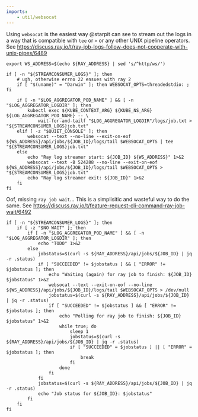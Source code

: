 ```yaml
---
imports:
    - util/websocat
---
```


Using `websocat` is the easiest way @starpit can see to stream out the
logs in a way that is compatible with `tee` or `>` or any other UNIX
pipeline operators. See
https://discuss.ray.io/t/ray-job-logs-follow-does-not-cooperate-with-unix-pipes/6489

```shell
export WS_ADDRESS=$(echo ${RAY_ADDRESS} | sed 's/^http/ws/')
```

```shell
if [ -n "${STREAMCONSUMER_LOGS}" ]; then
    # ugh, otherwise errno 22 ensues with ray 2
    if [ "$(uname)" = "Darwin" ]; then WEBSOCAT_OPTS=threadedstdio: ; fi

    if [ -n "$LOG_AGGREGATOR_POD_NAME" ] && [ -n "$LOG_AGGREGATOR_LOGDIR" ]; then
        kubectl exec ${KUBE_CONTEXT_ARG} ${KUBE_NS_ARG} ${LOG_AGGREGATOR_POD_NAME} -- \
            wait-for-and-tailf "$LOG_AGGREGATOR_LOGDIR"/logs/job.txt > "${STREAMCONSUMER_LOGS}job.txt"
    elif [ -z "$QUIET_CONSOLE" ]; then
        websocat --text --no-line --exit-on-eof ${WS_ADDRESS}/api/jobs/${JOB_ID}/logs/tail $WEBSOCAT_OPTS | tee "${STREAMCONSUMER_LOGS}job.txt"
    else
        echo "Ray log streamer start: ${JOB_ID} ${WS_ADDRESS}" 1>&2
        websocat --text -B 524288 --no-line --exit-on-eof ${WS_ADDRESS}/api/jobs/${JOB_ID}/logs/tail $WEBSOCAT_OPTS > "${STREAMCONSUMER_LOGS}job.txt"
        echo "Ray log streamer exit: ${JOB_ID}" 1>&2
    fi
fi
```

Oof, missing `ray job wait`... This is a simplisitic and wasteful way
to do the same. See
https://discuss.ray.io/t/feature-request-cli-command-ray-job-wait/6492

```shell
if [ -n "${STREAMCONSUMER_LOGS}" ]; then
    if [ -z "$NO_WAIT" ]; then
        if [ -n "$LOG_AGGREGATOR_POD_NAME" ] && [ -n "$LOG_AGGREGATOR_LOGDIR" ]; then
            echo "TODO" 1>&2
        else
            jobstatus=$(curl -s ${RAY_ADDRESS}/api/jobs/${JOB_ID} | jq -r .status)
            if [ "SUCCEEDED" != $jobstatus ] && [ "ERROR" != $jobstatus ]; then
                echo "Waiting (again) for ray job to finish: ${JOB_ID} $jobstatus" 1>&2
                websocat --text --exit-on-eof --no-line ${WS_ADDRESS}/api/jobs/${JOB_ID}/logs/tail $WEBSOCAT_OPTS > /dev/null
                jobstatus=$(curl -s ${RAY_ADDRESS}/api/jobs/${JOB_ID} | jq -r .status)
                if [ "SUCCEEDED" != $jobstatus ] && [ "ERROR" != $jobstatus ]; then
                    echo "Polling for ray job to finish: ${JOB_ID} $jobstatus" 1>&2
                    while true; do
                        sleep 1
                        jobstatus=$(curl -s ${RAY_ADDRESS}/api/jobs/${JOB_ID} | jq -r .status)
                        if [ "SUCCEEDED" = $jobstatus ] || [ "ERROR" = $jobstatus ]; then
                            break
                        fi
                    done
                fi
            fi
            jobstatus=$(curl -s ${RAY_ADDRESS}/api/jobs/${JOB_ID} | jq -r .status)
            echo "Job status for ${JOB_ID}: $jobstatus"
        fi
    fi
fi
```
